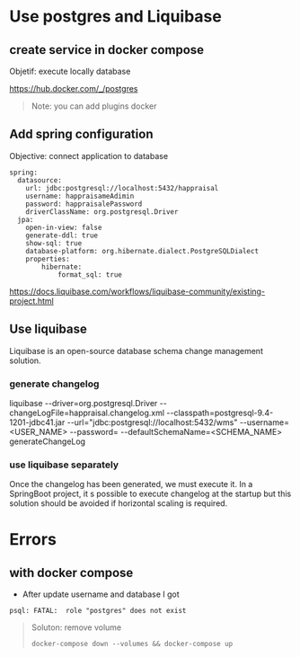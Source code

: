 
# Use postgres and Liquibase

## create service in docker compose 


Objetif: execute locally database

https://hub.docker.com/_/postgres

>Note: you can add plugins docker


## Add spring configuration

Objective: connect application to database
```
spring:
  datasource:
    url: jdbc:postgresql://localhost:5432/happraisal
    username: happraisameAdimin
    password: happraisalePassword
    driverClassName: org.postgresql.Driver
  jpa:
    open-in-view: false
    generate-ddl: true
    show-sql: true
    database-platform: org.hibernate.dialect.PostgreSQLDialect
    properties:
        hibernate:
            format_sql: true

```


https://docs.liquibase.com/workflows/liquibase-community/existing-project.html
## Use liquibase
Liquibase is an open-source database schema change management solution.

### generate changelog
liquibase --driver=org.postgresql.Driver --changeLogFile=happraisal.changelog.xml  --classpath=postgresql-9.4-1201-jdbc41.jar --url="jdbc:postgresql://localhost:5432/wms"  --username=<USER_NAME> --password=<PASSWD> --defaultSchemaName=<SCHEMA_NAME> generateChangeLog   


### use liquibase separately
Once the changelog has been generated, we must execute it.
In a SpringBoot project, it s possible to execute changelog at the startup but this solution should be avoided if horizontal scaling is required.

# Errors
## with docker compose

* After update username and database I got 

``` shell
psql: FATAL:  role "postgres" does not exist
```

> Soluton: remove volume
> ```` shell
> docker-compose down --volumes && docker-compose up
> ````